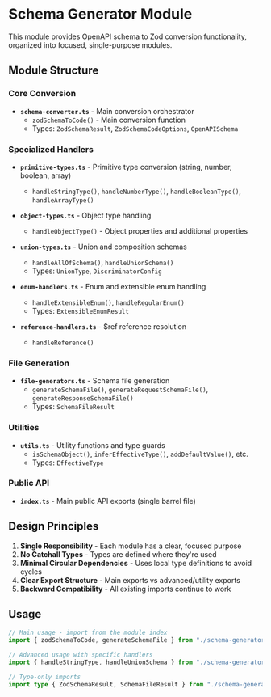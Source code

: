 # Schema Generator Module

This module provides OpenAPI schema to Zod conversion functionality, organized into focused, single-purpose modules.

## Module Structure

### Core Conversion

- **`schema-converter.ts`** - Main conversion orchestrator
  - `zodSchemaToCode()` - Main conversion function
  - Types: `ZodSchemaResult`, `ZodSchemaCodeOptions`, `OpenAPISchema`

### Specialized Handlers

- **`primitive-types.ts`** - Primitive type conversion (string, number, boolean, array)
  - `handleStringType()`, `handleNumberType()`, `handleBooleanType()`, `handleArrayType()`

- **`object-types.ts`** - Object type handling
  - `handleObjectType()` - Object properties and additional properties

- **`union-types.ts`** - Union and composition schemas
  - `handleAllOfSchema()`, `handleUnionSchema()`
  - Types: `UnionType`, `DiscriminatorConfig`

- **`enum-handlers.ts`** - Enum and extensible enum handling
  - `handleExtensibleEnum()`, `handleRegularEnum()`
  - Types: `ExtensibleEnumResult`

- **`reference-handlers.ts`** - $ref reference resolution
  - `handleReference()`

### File Generation

- **`file-generators.ts`** - Schema file generation
  - `generateSchemaFile()`, `generateRequestSchemaFile()`, `generateResponseSchemaFile()`
  - Types: `SchemaFileResult`

### Utilities

- **`utils.ts`** - Utility functions and type guards
  - `isSchemaObject()`, `inferEffectiveType()`, `addDefaultValue()`, etc.
  - Types: `EffectiveType`

### Public API

- **`index.ts`** - Main public API exports (single barrel file)

## Design Principles

1. **Single Responsibility** - Each module has a clear, focused purpose
2. **No Catchall Types** - Types are defined where they're used
3. **Minimal Circular Dependencies** - Uses local type definitions to avoid cycles
4. **Clear Export Structure** - Main exports vs advanced/utility exports
5. **Backward Compatibility** - All existing imports continue to work

## Usage

```typescript
// Main usage - import from the module index
import { zodSchemaToCode, generateSchemaFile } from "./schema-generator";

// Advanced usage with specific handlers
import { handleStringType, handleUnionSchema } from "./schema-generator";

// Type-only imports
import type { ZodSchemaResult, SchemaFileResult } from "./schema-generator";
```
